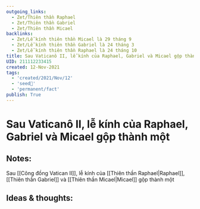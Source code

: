 ```yaml
---
outgoing_links:
  - Zet/Thiên thần Raphael
  - Zet/Thiên thần Gabriel
  - Zet/Thiên thần Micael
backlinks:
  - Zet/Lễ kính thiên thần Micael là 29 tháng 9
  - Zet/Lễ kính thiên thần Gabriel là 24 tháng 3
  - Zet/Lễ kính thiên thần Raphael là 24 tháng 10
title: Sau Vaticanô II, lễ kính của Raphael, Gabriel và Micael gộp thành một
UID: 211112233415
created: 12-Nov-2021
tags:
  - 'created/2021/Nov/12'
  - 'seed🥜'
  - 'permanent/fact'
publish: True
---
```

# Sau Vaticanô II, lễ kính của Raphael, Gabriel và Micael gộp thành một

## Notes:
Sau [[Công đồng Vatican II]], lễ kính của [[Thiên thần Raphael|Raphael]], [[Thiên thần Gabriel]] và [[Thiên thần Micael|Micael]] gộp thành một

## Ideas & thoughts:


